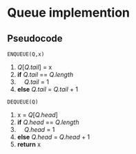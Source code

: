 # Queue implemention

## Pseudocode

`ENQUEUE(Q,x)`

1. _Q_[*Q.tail*] = x
2. **if** _Q.tail_ == _Q.length_
3. &nbsp;&nbsp;&nbsp;&nbsp;_Q.tail_ = 1
4. **else** _Q.tail_ = _Q.tail_ + 1

`DEQUEUE(Q)`

1. x = _Q_[*Q.head*]
2. **if** _Q.head_ == _Q.length_
3. &nbsp;&nbsp;&nbsp;&nbsp;_Q.head_ = 1
4. **else** _Q.head_ = _Q.head_ + 1
5. **return** x
